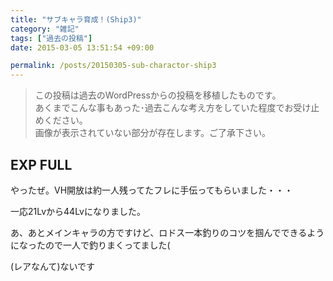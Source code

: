 ```yaml
---
title: "サブキャラ育成！(Ship3)"
category: "雑記"
tags: ["過去の投稿"]
date: 2015-03-05 13:51:54 +09:00

permalink: /posts/20150305-sub-charactor-ship3
---
```


> この投稿は過去のWordPressからの投稿を移植したものです。  
> あくまでこんな事もあった･過去こんな考え方をしていた程度でお受け止めください。  
> 画像が表示されていない部分が存在します。ご了承下さい。

## **EXP FULL**

やったぜ。VH開放は約一人残ってたフレに手伝ってもらいました・・・

一応21Lvから44Lvになりました。

あ、あとメインキャラの方ですけど、ロドス一本釣りのコツを掴んでできるようになったので一人で釣りまくってました(

(レアなんて)ないです
